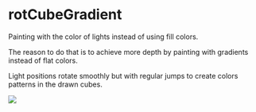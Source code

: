 # rotCubeGradient

Painting with the color of lights instead of using fill colors.

The reason to do that is to achieve more depth by painting with gradients instead of flat colors.

Light positions rotate smoothly but with regular jumps to create colors patterns in the drawn cubes.

![](https://raw.githubusercontent.com/hamoid/Fun-Programming/master/processing/ideas/2018/09/rotCubeGradient/1537194630411.png)

